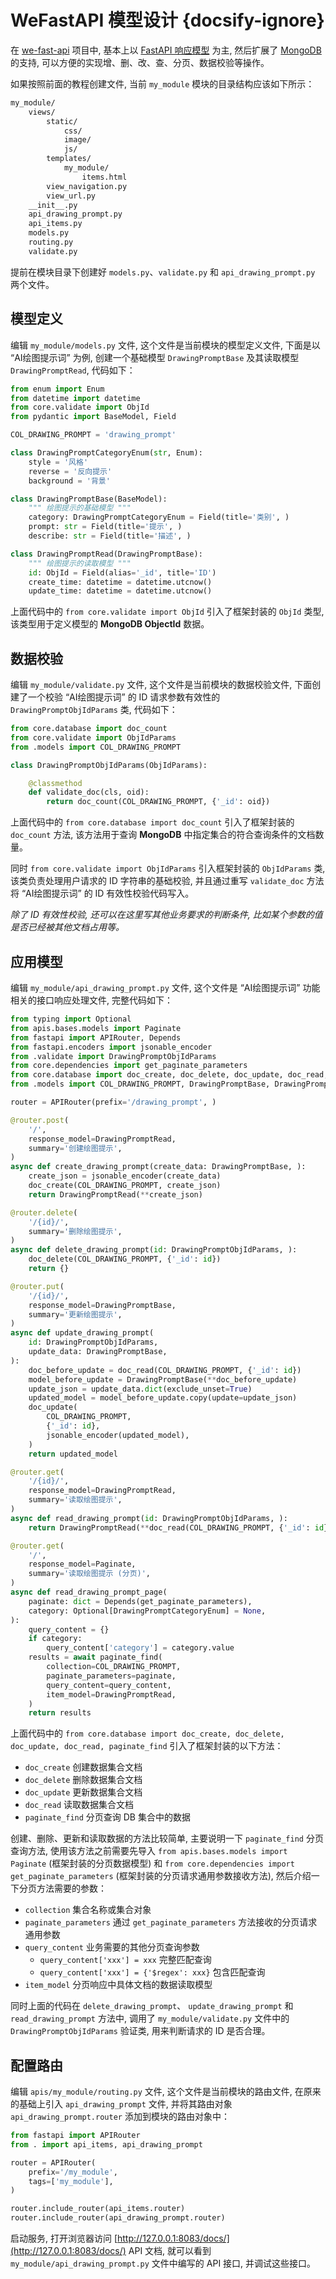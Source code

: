 # WeFastAPI 模型设计 {docsify-ignore}

在 [we-fast-api](https://github.com/hekaiyou/we-fast-api) 项目中, 基本上以 [FastAPI 响应模型](https://fastapi.tiangolo.com/zh/tutorial/response-model/) 为主, 然后扩展了 [MongoDB](https://www.mongodb.com/zh-cn) 的支持, 可以方便的实现增、删、改、查、分页、数据校验等操作。

如果按照前面的教程创建文件, 当前 `my_module` 模块的目录结构应该如下所示：

```bash
my_module/
    views/
        static/
            css/
            image/
            js/
        templates/
            my_module/
                items.html
        view_navigation.py
        view_url.py
    __init__.py
    api_drawing_prompt.py
    api_items.py
    models.py
    routing.py
    validate.py
```

提前在模块目录下创建好 `models.py`、`validate.py` 和 `api_drawing_prompt.py` 两个文件。

## 模型定义

编辑 `my_module/models.py` 文件, 这个文件是当前模块的模型定义文件, 下面是以 “AI绘图提示词” 为例, 创建一个基础模型 `DrawingPromptBase` 及其读取模型 `DrawingPromptRead`, 代码如下：

```python
from enum import Enum
from datetime import datetime
from core.validate import ObjId
from pydantic import BaseModel, Field

COL_DRAWING_PROMPT = 'drawing_prompt'

class DrawingPromptCategoryEnum(str, Enum):
    style = '风格'
    reverse = '反向提示'
    background = '背景'

class DrawingPromptBase(BaseModel):
    """ 绘图提示的基础模型 """
    category: DrawingPromptCategoryEnum = Field(title='类别', )
    prompt: str = Field(title='提示', )
    describe: str = Field(title='描述', )

class DrawingPromptRead(DrawingPromptBase):
    """ 绘图提示的读取模型 """
    id: ObjId = Field(alias='_id', title='ID')
    create_time: datetime = datetime.utcnow()
    update_time: datetime = datetime.utcnow()
```

上面代码中的 `from core.validate import ObjId` 引入了框架封装的 `ObjId` 类型, 该类型用于定义模型的 **MongoDB ObjectId** 数据。

## 数据校验

编辑 `my_module/validate.py` 文件, 这个文件是当前模块的数据校验文件, 下面创建了一个校验 “AI绘图提示词” 的 ID 请求参数有效性的 `DrawingPromptObjIdParams` 类, 代码如下：

```python
from core.database import doc_count
from core.validate import ObjIdParams
from .models import COL_DRAWING_PROMPT

class DrawingPromptObjIdParams(ObjIdParams):

    @classmethod
    def validate_doc(cls, oid):
        return doc_count(COL_DRAWING_PROMPT, {'_id': oid})
```

上面代码中的 `from core.database import doc_count` 引入了框架封装的 `doc_count` 方法, 该方法用于查询 **MongoDB** 中指定集合的符合查询条件的文档数量。

同时 `from core.validate import ObjIdParams` 引入框架封装的 `ObjIdParams` 类, 该类负责处理用户请求的 ID 字符串的基础校验, 并且通过重写 `validate_doc` 方法将 “AI绘图提示词” 的 ID 有效性校验代码写入。

*除了 ID 有效性校验, 还可以在这里写其他业务要求的判断条件, 比如某个参数的值是否已经被其他文档占用等。*

## 应用模型

编辑 `my_module/api_drawing_prompt.py` 文件, 这个文件是 “AI绘图提示词” 功能相关的接口响应处理文件, 完整代码如下：

```python
from typing import Optional
from apis.bases.models import Paginate
from fastapi import APIRouter, Depends
from fastapi.encoders import jsonable_encoder
from .validate import DrawingPromptObjIdParams
from core.dependencies import get_paginate_parameters
from core.database import doc_create, doc_delete, doc_update, doc_read, paginate_find
from .models import COL_DRAWING_PROMPT, DrawingPromptBase, DrawingPromptRead, DrawingPromptCategoryEnum

router = APIRouter(prefix='/drawing_prompt', )

@router.post(
    '/',
    response_model=DrawingPromptRead,
    summary='创建绘图提示',
)
async def create_drawing_prompt(create_data: DrawingPromptBase, ):
    create_json = jsonable_encoder(create_data)
    doc_create(COL_DRAWING_PROMPT, create_json)
    return DrawingPromptRead(**create_json)

@router.delete(
    '/{id}/',
    summary='删除绘图提示',
)
async def delete_drawing_prompt(id: DrawingPromptObjIdParams, ):
    doc_delete(COL_DRAWING_PROMPT, {'_id': id})
    return {}

@router.put(
    '/{id}/',
    response_model=DrawingPromptBase,
    summary='更新绘图提示',
)
async def update_drawing_prompt(
    id: DrawingPromptObjIdParams,
    update_data: DrawingPromptBase,
):
    doc_before_update = doc_read(COL_DRAWING_PROMPT, {'_id': id})
    model_before_update = DrawingPromptBase(**doc_before_update)
    update_json = update_data.dict(exclude_unset=True)
    updated_model = model_before_update.copy(update=update_json)
    doc_update(
        COL_DRAWING_PROMPT,
        {'_id': id},
        jsonable_encoder(updated_model),
    )
    return updated_model

@router.get(
    '/{id}/',
    response_model=DrawingPromptRead,
    summary='读取绘图提示',
)
async def read_drawing_prompt(id: DrawingPromptObjIdParams, ):
    return DrawingPromptRead(**doc_read(COL_DRAWING_PROMPT, {'_id': id}))

@router.get(
    '/',
    response_model=Paginate,
    summary='读取绘图提示 (分页)',
)
async def read_drawing_prompt_page(
    paginate: dict = Depends(get_paginate_parameters),
    category: Optional[DrawingPromptCategoryEnum] = None,
):
    query_content = {}
    if category:
        query_content['category'] = category.value
    results = await paginate_find(
        collection=COL_DRAWING_PROMPT,
        paginate_parameters=paginate,
        query_content=query_content,
        item_model=DrawingPromptRead,
    )
    return results
```

上面代码中的 `from core.database import doc_create, doc_delete, doc_update, doc_read, paginate_find` 引入了框架封装的以下方法：

- `doc_create` 创建数据集合文档
- `doc_delete` 删除数据集合文档
- `doc_update` 更新数据集合文档
- `doc_read` 读取数据集合文档
- `paginate_find` 分页查询 DB 集合中的数据

创建、删除、更新和读取数据的方法比较简单, 主要说明一下 `paginate_find` 分页查询方法, 使用该方法之前需要先导入 `from apis.bases.models import Paginate` (框架封装的分页数据模型) 和 `from core.dependencies import get_paginate_parameters` (框架封装的分页请求通用参数接收方法), 然后介绍一下分页方法需要的参数：

- `collection` 集合名称或集合对象
- `paginate_parameters` 通过 `get_paginate_parameters` 方法接收的分页请求通用参数
- `query_content` 业务需要的其他分页查询参数
  - `query_content['xxx'] = xxx` 完整匹配查询
  - `query_content['xxx'] = {'$regex': xxx}` 包含匹配查询
- `item_model` 分页响应中具体文档的数据读取模型

同时上面的代码在 `delete_drawing_prompt`、 `update_drawing_prompt` 和 `read_drawing_prompt` 方法中, 调用了 `my_module/validate.py` 文件中的 `DrawingPromptObjIdParams` 验证类, 用来判断请求的 ID 是否合理。

## 配置路由

编辑 `apis/my_module/routing.py` 文件, 这个文件是当前模块的路由文件, 在原来的基础上引入 `api_drawing_prompt` 文件, 并将其路由对象 `api_drawing_prompt.router` 添加到模块的路由对象中：

```python
from fastapi import APIRouter
from . import api_items, api_drawing_prompt

router = APIRouter(
    prefix='/my_module',
    tags=['my_module'],
)

router.include_router(api_items.router)
router.include_router(api_drawing_prompt.router)
```

启动服务, 打开浏览器访问 [http://127.0.0.1:8083/docs/](http://127.0.0.1:8083/docs/) API 文档, 就可以看到 `my_module/api_drawing_prompt.py` 文件中编写的 API 接口, 并调试这些接口。
